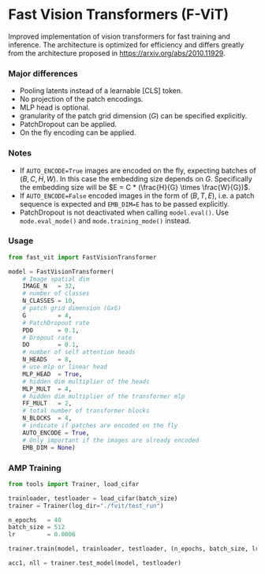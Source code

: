 # Fast Vision Transformers (F-ViT)
Improved implementation of vision transformers for fast training and inference.
The architecture is optimized for efficiency and differs greatly from the architecture proposed in https://arxiv.org/abs/2010.11929.

### Major differences

- Pooling latents instead of a learnable [CLS] token.
- No projection of the patch encodings.
- MLP head is optional.
- granularity of the patch grid dimension ($G$) can be specified explicitly.
- PatchDropout can be applied.
- On the fly encoding can be applied.


### Notes
- If ```AUTO_ENCODE=True``` images are encoded on the fly, expecting batches of $(B, C, H, W)$. In this case the embedding size depends on $G$. Specifically the embedding size will be $E = C * (\frac{H}{G} \times \frac{W}{G})$.
- If ```AUTO_ENCODE=False``` encoded images in the form of $(B, T, E)$, i.e. a patch sequence is expected and ```EMB_DIM=E``` has to be passed explicitly.
- PatchDropout is not deactivated when calling ```model.eval()```. Use ```mode.eval_mode()``` and  ```mode.training_mode()``` instead.


### Usage

```python
from fast_vit import FastVisionTransformer
```

```python
model = FastVisionTransformer(
    # Image spatial dim
    IMAGE_N   = 32,
    # number of classes
    N_CLASSES = 10,
    # patch grid dimension (GxG)
    G         = 4,
    # PatchDropout rate
    PDO       = 0.1,
    # Dropout rate
    DO        = 0.1,
    # number of self attention heads
    N_HEADS   = 8,
    # use mlp or linear head
    MLP_HEAD  = True,
    # hidden dim multiplier of the heads
    MLP_MULT  = 4,
    # hidden dim multiplier of the transformer mlp
    FF_MULT   = 2,
    # total number of transformer blocks
    N_BLOCKS  = 4,
    # indicate if patches are encoded on the fly
    AUTO_ENCODE = True,
    # Only important if the images are already encoded
    EMB_DIM = None)
```

### AMP Training 

```python
from tools import Trainer, load_cifar
```

```python
trainloader, testloader = load_cifar(batch_size)
trainer = Trainer(log_dir="./fvit/test_run")
```

```python
n_epochs   = 40
batch_size = 512
lr         = 0.0006
```

```python
trainer.train(model, trainloader, testloader, (n_epochs, batch_size, lr))

acc1, nll = trainer.test_model(model, testloader)
```

